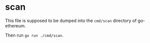 # scan

This file is supposed to be dumped into the `cmd/scan` directory of go-ethereum.

Then run `go run ./cmd/scan`.
